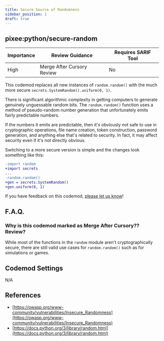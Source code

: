 ```yaml
---
title: Secure Source of Randomness
sidebar_position: 1
draft: true
---
```


## pixee:python/secure-random

| Importance | Review Guidance            | Requires SARIF Tool |
|------------|----------------------------|---------------------|
 | High       | Merge After Cursory Review | No                  |

This codemod replaces all new instances of `random.random()` with the much more secure `secrets.SystemRandom().uniform(0, 1)`.

There is significant algorithmic complexity in getting computers to generate genuinely unguessable random bits. The `random.random()` function uses a method of pseudo-random number generation that unfortunately emits fairly predictable numbers.

If the numbers it emits are predictable, then it's obviously not safe to use in cryptographic operations, file name creation, token construction, password generation, and anything else that's related to security. In fact, it may affect security even if it's not directly obvious.

Switching to a more secure version is simple and the changes look something like this:

```diff
-import random
+import secrets
...
-random.random()
+gen = secrets.SystemRandom()
+gen.uniform(0, 1)
```

If you have feedback on this codemod, [please let us know](mailto:feedback@pixee.ai)!

## F.A.Q. 

### Why is this codemod marked as Merge After Cursory?? Review?

While most of the functions in the `random` module aren't cryptographically secure, there are still valid use cases for
`random.random()` such as for simulations or games.


## Codemod Settings

N/A

## References
* [https://owasp.org/www-community/vulnerabilities/Insecure_Randomness](https://owasp.org/www-community/vulnerabilities/Insecure_Randomness)
* [https://docs.python.org/3/library/random.html](https://docs.python.org/3/library/random.html)
